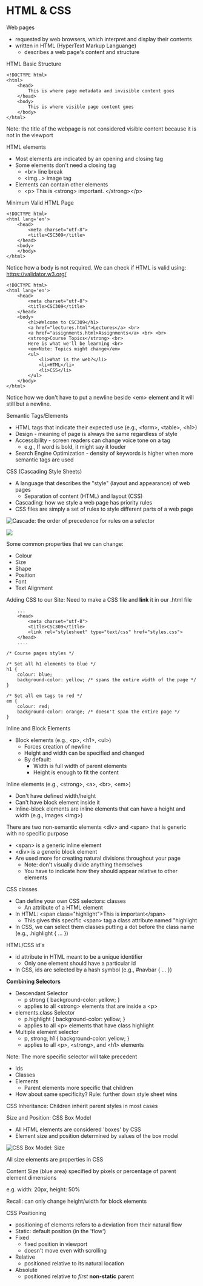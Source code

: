 # HTML & CSS

Web pages

* requested by web browsers, which interpret and display their contents
* written in HTML \(HyperText Markup Languange\)
  * describes a web page's content and structure

HTML Basic Structure

```text
<!DOCTYPE html>
<html>
    <head>
        This is where page metadata and invisible content goes
    </head>
    <body>
        This is where visible page content goes
    </body>
</html>
```

Note: the title of the webpage is not considered visible content because it is not in the viewport

HTML elements

* Most elements are indicated by an opening and closing tag
* Some elements don't need a closing tag
  * &lt;br&gt; line break
  * &lt;img...&gt; image tag
* Elements can contain other elements
  * &lt;p&gt; This is &lt;strong&gt; important. &lt;/strong&gt;&lt;/p&gt;

Minimum Valid HTML Page

```text
<!DOCTYPE html>
<html lang='en'>
    <head>
        <meta charset="utf-8">
        <title>CSC309</title>
    </head>
    <body>
    </body>
</html>
```

Notice how a body is not required. We can check if HTML is valid using: https://validator.w3.org/

```text
<!DOCTYPE html>
<html lang='en'>
    <head>
        <meta charset="utf-8">
        <title>CSC309</title>
    </head>
    <body>
        <h1>Welcome to CSC309</h1>
        <a href="lectures.html">Lectures</a> <br>
        <a href="assignments.html>Assignments</a> <br> <br>
        <strong>Course Topics</strong> <br>
        Here is what we'll be learning <br>
        <em>Note: Topics might change</em>
        <ul>
            <li>What is the web?</li>
            <li>HTML</li>
            <li>CSS</li>
        </ul>
    </body>
</html>
```

Notice how we don't have to put a newline beside &lt;em&gt; element and it will still but a newline.

Semantic Tags/Elements

* HTML tags that indicate their expected use \(e.g., &lt;form&gt;, &lt;table&gt;, &lt;h1&gt;\)
* Design - meaning of page is always the same regardless of style
* Accessibility - screen readers can change voice tone on a tag
  * e.g., If word is bold, it might say it louder
* Search Engine Optimization - density of keywords is higher when more semantic tags are used

CSS \(Cascading Style Sheets\)

* A language that describes the "style" \(layout and appearance\) of web pages
  * Separation of content \(HTML\) and layout \(CSS\)
* Cascading: how we style a web page has priority rules
* CSS files are simply a set of rules to style different parts of a web page

![Cascade: the order of precedence for rules on a selector](.gitbook/assets/image%20%285%29.png)

![](.gitbook/assets/image%20%281%29.png)

Some common properties that we can change:

* Colour
* Size
* Shape
* Position
* Font
* Text Alignment

Adding CSS to our Site: Need to make a CSS file and **link** it in our .html file

```text
    ...
    <head>
        <meta charset="utf-8">
        <title>CSC309</title>
        <link rel="stylesheet" type="text/css" href="styles.css">
    </head>
    ....
```

```text
/* Course pages styles */

/* Set all h1 elements to blue */
h1 {
    colour: blue;
    background-color: yellow; /* spans the entire width of the page */
}

/* Set all em tags to red */
em {
    colour: red;
    background-color: orange; /* doesn't span the entire page */
}
```

Inline and Block Elements

* Block elements \(e.g., &lt;p&gt;, &lt;h1&gt;, &lt;ul&gt;\)
  * Forces creation of newline
  * Height and width can be specified and changed
  * By default:
    * Width is full width of parent elements
    * Height is enough to fit the content

Inline elements \(e.g., &lt;strong&gt;, &lt;a&gt;, &lt;br&gt;, &lt;em&gt;\)

* Don't have defined width/height
* Can't have block element inside it
* Inline-block elements are inline elements that can have a height and width \(e.g., images &lt;img&gt;\)

There are two non-semantic elements &lt;div&gt; and &lt;span&gt; that is generic with no specific purpose

* &lt;span&gt; is a generic inline element
* &lt;div&gt; is a generic block element
* Are used more for creating natural divisions throughout your page
  * Note: don't visually divide anything themselves
  * You have to indicate how they should appear relative to other elements

CSS classes

* Can define your own CSS selectors: classes
  * An attribute of a HTML element
* In HTML: &lt;span class="highlight"&gt;This is important&lt;/span&gt;
  * This gives this specific &lt;span&gt; tag a class attribute named "highlight
* In CSS, we can select them classes putting a dot before the class name \(e.g., .highlight { ... }\)

HTML/CSS id's

* id attribute in HTML meant to be a unique identifier
  * Only one element should have a particular id
* In CSS, ids are selected by a hash symbol \(e.g., \#navbar { ... }\)

**Combining Selectors**

* Descendant Selector
  * p strong { background-color: yellow; }
  * applies to all &lt;strong&gt; elements that are inside a &lt;p&gt;
* elements.class Selector
  * p.highlight { background-color: yellow; }
  * applies to all &lt;p&gt; elements that have class highlight
* Multiple element selector
  * p, strong, h1 { background-color: yellow; }
  * applies to all &lt;p&gt;, &lt;strong&gt;, and &lt;h1&gt; elements

Note: The more specific selector will take precedent

* Ids
* Classes
* Elements
  * Parent elements more specific that children
* How about same specificity? Rule: further down style sheet wins

CSS Inheritance: Children inherit parent styles in most cases

Size and Position: CSS Box Model

* All HTML elements are considered 'boxes' by CSS
* Element size and position determined by values of the box model

![CSS Box Model: Size](.gitbook/assets/image%20%282%29.png)

All size elements are properties in CSS

Content Size \(blue area\) specified by pixels or percentage of parent element dimensions

e.g. width: 20px, height: 50%

Recall: can only change height/width for block elements

CSS Positioning

* positioning of elements refers to a deviation from their natural flow
* Static: default position \(in the 'flow'\)
* Fixed
  * fixed position in viewport
  * doesn't move even with scrolling
* Relative
  * positioned relative to its natural location
* Absolute
  * positioned relative to _first_ **non-static** parent

